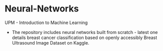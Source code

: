 # Neural-Networks
UPM - Introduction to Machine Learning 
- The repository includes neural networks built from scratch - latest one details breast cancer classification based on openly accessibly Breast Ultrasound Image Dataset on Kaggle. 
